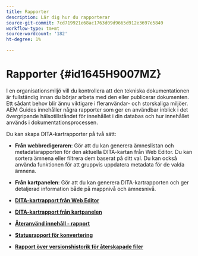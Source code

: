 ```yaml
---
title: Rapporter
description: Lär dig hur du rapporterar
source-git-commit: 7cd719921e68ac1763d09d9665d912e3697e5849
workflow-type: tm+mt
source-wordcount: '182'
ht-degree: 1%

---
```



# Rapporter {#id1645H9007MZ}

I en organisationsmiljö vill du kontrollera att den tekniska dokumentationen är fullständig innan du börjar arbeta med den eller publicerar dokumenten. Ett sådant behov blir ännu viktigare i fleranvändar- och storskaliga miljöer. AEM Guides innehåller några rapporter som ger en användbar inblick i det övergripande hälsotillståndet för innehållet i din databas och hur innehållet används i dokumentationsprocessen.

Du kan skapa DITA-kartrapporter på två sätt:

- **Från webbredigeraren**: Gör att du kan generera ämneslistan och metadatarapporten för den aktuella DITA-kartan från Web Editor. Du kan sortera ämnena eller filtrera dem baserat på ditt val. Du kan också använda funktionen för att gruppvis uppdatera metadata för de valda ämnena.
- **Från kartpanelen**: Gör att du kan generera DITA-kartrapporten och ger detaljerad information både på mappnivå och ämnesnivå.

- **[DITA-kartrapport från Web Editor](reports-web-editor.md)**

- **[DITA-kartrapport från kartpanelen](reports-ditamap.md)**

- **[Återanvänd innehåll - rapport](reports-content-reuse.md)**

- **[Statusrapport för konvertering](reports-convertion-status.md)**

- **[Rapport över versionshistorik för återskapade filer](reports-reverted-file-version-history.md)**


